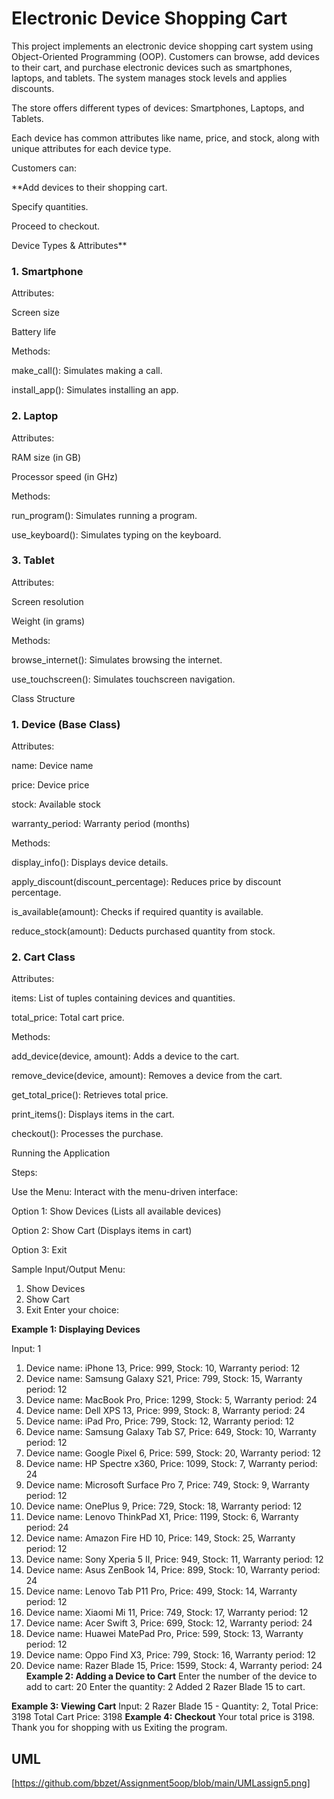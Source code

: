 # Electronic Device Shopping Cart

This project implements an electronic device shopping cart system using Object-Oriented Programming (OOP). Customers can browse, add devices to their cart, and purchase electronic devices such as smartphones, laptops, and tablets. The system manages stock levels and applies discounts.

The store offers different types of devices: Smartphones, Laptops, and Tablets.

Each device has common attributes like name, price, and stock, along with unique attributes for each device type.

Customers can:

**Add devices to their shopping cart.

Specify quantities.

Proceed to checkout.

Device Types & Attributes**

### 1. Smartphone

Attributes:

Screen size 

Battery life 

Methods:

make_call(): Simulates making a call.

install_app(): Simulates installing an app.

### 2. Laptop

Attributes:

RAM size (in GB)

Processor speed (in GHz)

Methods:

run_program(): Simulates running a program.

use_keyboard(): Simulates typing on the keyboard.

### 3. Tablet

Attributes:

Screen resolution

Weight (in grams)

Methods:

browse_internet(): Simulates browsing the internet.

use_touchscreen(): Simulates touchscreen navigation.

Class Structure

### 1. Device (Base Class)

Attributes:

name: Device name

price: Device price

stock: Available stock

warranty_period: Warranty period (months)

Methods:

display_info(): Displays device details.

apply_discount(discount_percentage): Reduces price by discount percentage.

is_available(amount): Checks if required quantity is available.

reduce_stock(amount): Deducts purchased quantity from stock.

### 2. Cart Class

Attributes:

items: List of tuples containing devices and quantities.

total_price: Total cart price.

Methods:

add_device(device, amount): Adds a device to the cart.

remove_device(device, amount): Removes a device from the cart.

get_total_price(): Retrieves total price.

print_items(): Displays items in the cart.

checkout(): Processes the purchase.

Running the Application

Steps:

Use the Menu: Interact with the menu-driven interface:

Option 1: Show Devices (Lists all available devices)

Option 2: Show Cart (Displays items in cart)

Option 3: Exit

Sample Input/Output
Menu:
1. Show Devices
2. Show Cart
3. Exit
Enter your choice: 

**Example 1: Displaying Devices**

Input: 1
1. Device name: iPhone 13, Price: 999, Stock: 10, Warranty period: 12
2. Device name: Samsung Galaxy S21, Price: 799, Stock: 15, Warranty period: 12
3. Device name: MacBook Pro, Price: 1299, Stock: 5, Warranty period: 24
4. Device name: Dell XPS 13, Price: 999, Stock: 8, Warranty period: 24
5. Device name: iPad Pro, Price: 799, Stock: 12, Warranty period: 12
6. Device name: Samsung Galaxy Tab S7, Price: 649, Stock: 10, Warranty period: 12
7. Device name: Google Pixel 6, Price: 599, Stock: 20, Warranty period: 12
8. Device name: HP Spectre x360, Price: 1099, Stock: 7, Warranty period: 24
9. Device name: Microsoft Surface Pro 7, Price: 749, Stock: 9, Warranty period: 12
10. Device name: OnePlus 9, Price: 729, Stock: 18, Warranty period: 12
11. Device name: Lenovo ThinkPad X1, Price: 1199, Stock: 6, Warranty period: 24
12. Device name: Amazon Fire HD 10, Price: 149, Stock: 25, Warranty period: 12
13. Device name: Sony Xperia 5 II, Price: 949, Stock: 11, Warranty period: 12
14. Device name: Asus ZenBook 14, Price: 899, Stock: 10, Warranty period: 24
15. Device name: Lenovo Tab P11 Pro, Price: 499, Stock: 14, Warranty period: 12
16. Device name: Xiaomi Mi 11, Price: 749, Stock: 17, Warranty period: 12
17. Device name: Acer Swift 3, Price: 699, Stock: 12, Warranty period: 24
18. Device name: Huawei MatePad Pro, Price: 599, Stock: 13, Warranty period: 12
19. Device name: Oppo Find X3, Price: 799, Stock: 16, Warranty period: 12
20. Device name: Razer Blade 15, Price: 1599, Stock: 4, Warranty period: 24
**Example 2: Adding a Device to Cart**
Enter the number of the device to add to cart: 20
Enter the quantity: 2
Added 2 Razer Blade 15 to cart.

**Example 3: Viewing Cart**
Input: 2
Razer Blade 15 - Quantity: 2, Total Price: 3198
Total Cart Price: 3198
**Example 4: Checkout**
Your total price is 3198. Thank you for shopping with us
Exiting the program.
## UML
[https://github.com/bbzet/Assignment5oop/blob/main/UMLassign5.png]



